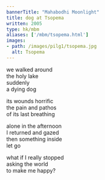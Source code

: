 ```yaml
---
bannerTitle: "Mahabodhi Moonlight" 
title: dog at Tsopema
written: 2005
type: hk/mbm
aliases: ['/mbm/tsopema.html']
images:
- path: /images/pilg1/tsopema.jpg 
  alt: Tsopema
---
```


we walked around  
the holy lake  
suddenly  
a dying dog
 
its wounds horrific  
the pain and pathos  
of its last breathing
 
alone in the afternoon  
I returned and gazed  
then something inside  
let go

 
what if I really stopped  
asking the world  
to make me happy?

